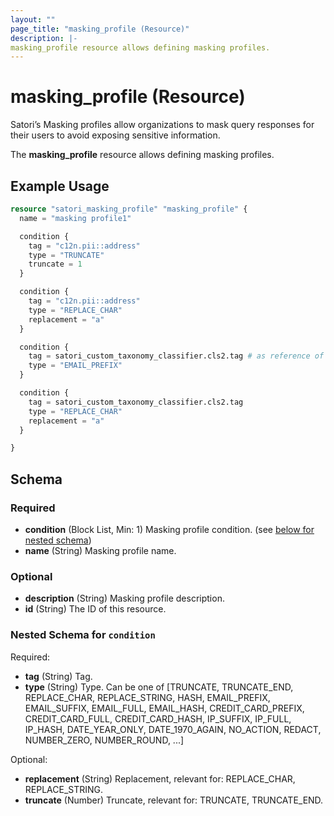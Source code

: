 ```yaml
---
layout: ""
page_title: "masking_profile (Resource)"
description: |-
masking_profile resource allows defining masking profiles.
---
```


# masking_profile (Resource)

Satori’s Masking profiles allow organizations to mask query responses for their users to avoid exposing sensitive information.

The **masking_profile** resource allows defining masking profiles.

## Example Usage

```terraform
resource "satori_masking_profile" "masking_profile" {
  name = "masking profile1"

  condition {
    tag = "c12n.pii::address"
    type = "TRUNCATE"
    truncate = 1
  }

  condition {
    tag = "c12n.pii::address"
    type = "REPLACE_CHAR"
    replacement = "a"
  }

  condition {
    tag = satori_custom_taxonomy_classifier.cls2.tag # as reference of previously created custom classifier
    type = "EMAIL_PREFIX"
  }

  condition {
    tag = satori_custom_taxonomy_classifier.cls2.tag
    type = "REPLACE_CHAR"
    replacement = "a"
  }

}
```

<!-- schema generated by tfplugindocs -->
## Schema

### Required

- **condition** (Block List, Min: 1) Masking profile condition. (see [below for nested schema](#nestedblock--condition))
- **name** (String) Masking profile name.

### Optional

- **description** (String) Masking profile description.
- **id** (String) The ID of this resource.

<a id="nestedblock--condition"></a>
### Nested Schema for `condition`

Required:

- **tag** (String) Tag.
- **type** (String) Type. Can be one of [TRUNCATE, TRUNCATE_END, REPLACE_CHAR, REPLACE_STRING, HASH, EMAIL_PREFIX, EMAIL_SUFFIX, EMAIL_FULL, EMAIL_HASH, CREDIT_CARD_PREFIX, CREDIT_CARD_FULL, CREDIT_CARD_HASH, IP_SUFFIX, IP_FULL, IP_HASH, DATE_YEAR_ONLY, DATE_1970_AGAIN, NO_ACTION, REDACT, NUMBER_ZERO, NUMBER_ROUND, ...]

Optional:

- **replacement** (String) Replacement, relevant for: REPLACE_CHAR, REPLACE_STRING.
- **truncate** (Number) Truncate, relevant for: TRUNCATE, TRUNCATE_END.